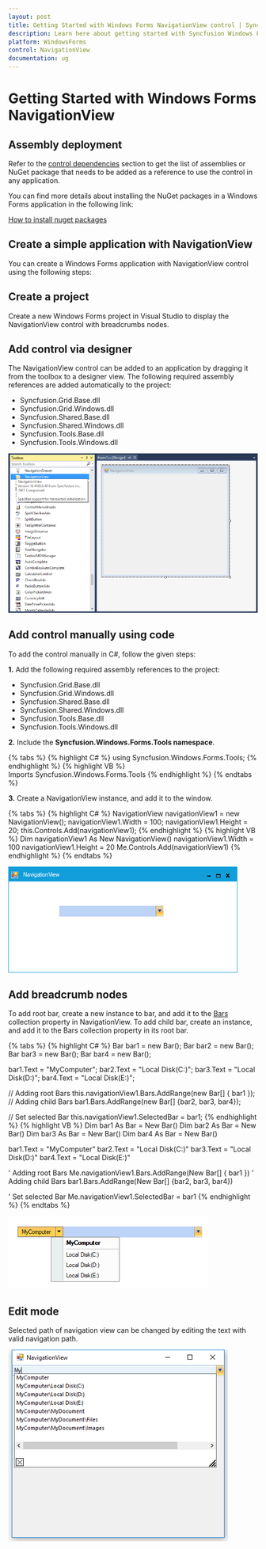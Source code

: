 ```yaml
---
layout: post
title: Getting Started with Windows Forms NavigationView control | Syncfusion
description: Learn here about getting started with Syncfusion Windows Forms NavigationView control, its elements and more details.
platform: WindowsForms
control: NavigationView 
documentation: ug
---
```

# Getting Started with Windows Forms NavigationView

## Assembly deployment

Refer to the [control dependencies](https://help.syncfusion.com/windowsforms/control-dependencies#navigationview) section to get the list of assemblies or NuGet package that needs to be added as a reference to use the control in any application.

You can find more details about installing the NuGet packages in a Windows Forms application in the following link:
 
[How to install nuget packages](https://help.syncfusion.com/windowsforms/nuget-packages)

## Create a simple application with NavigationView

You can create a Windows Forms application with NavigationView control using the following steps:

## Create a project

Create a new Windows Forms project in Visual Studio to display the NavigationView control with breadcrumbs nodes.

## Add control via designer

The NavigationView control can be added to an application by dragging it from the toolbox to a designer view. The following required assembly references are added automatically to the project:

* Syncfusion.Grid.Base.dll
* Syncfusion.Grid.Windows.dll
* Syncfusion.Shared.Base.dll
* Syncfusion.Shared.Windows.dll
* Syncfusion.Tools.Base.dll
* Syncfusion.Tools.Windows.dll

![wf navigation view control added by designer](Getting-Started_images/wf-navigation-view-control-added-by-designer.png)

## Add control manually using code

To add the control manually in C#, follow the given steps:

**1.**	Add the following required assembly references to the project: 

  * Syncfusion.Grid.Base.dll
  * Syncfusion.Grid.Windows.dll
  * Syncfusion.Shared.Base.dll
  * Syncfusion.Shared.Windows.dll
  * Syncfusion.Tools.Base.dll
  * Syncfusion.Tools.Windows.dll

**2.** Include the **Syncfusion.Windows.Forms.Tools namespace**. 

  {% tabs %}
  {% highlight C# %}
  using Syncfusion.Windows.Forms.Tools;
  {% endhighlight %}
  {% highlight VB %}
  Imports Syncfusion.Windows.Forms.Tools
  {% endhighlight %}
  {% endtabs %} 

**3.** Create a NavigationView instance, and add it to the window.

  {% tabs %}
  {% highlight C# %}
  NavigationView navigationView1 = new NavigationView();
  navigationView1.Width = 100;
  navigationView1.Height = 20;
  this.Controls.Add(navigationView1);
  {% endhighlight %}
  {% highlight VB %}
  Dim navigationView1 As New NavigationView()
  navigationView1.Width = 100
  navigationView1.Height = 20
  Me.Controls.Add(navigationView1)
  {% endhighlight %}
  {% endtabs %}

![wf navigation view control](Getting-Started_images/wf-navigation-view-control.png)


## Add breadcrumb nodes

To add root bar, create a new instance to bar, and add it to the [Bars](https://help.syncfusion.com/cr/windowsforms/Syncfusion.Windows.Forms.Tools.NavigationView.html#Syncfusion_Windows_Forms_Tools_NavigationView_Bars) collection property in NavigationView. To add child bar, create an instance, and add it to the Bars collection property in its root bar.

{% tabs %}
{% highlight C# %}
Bar bar1 = new Bar();
Bar bar2 = new Bar();
Bar bar3 = new Bar();
Bar bar4 = new Bar();

bar1.Text = "MyComputer";
bar2.Text = "Local Disk(C:)";
bar3.Text = "Local Disk(D:)";
bar4.Text = "Local Disk(E:)";

// Adding root Bars
this.navigationView1.Bars.AddRange(new Bar[] { bar1 });
// Adding child Bars
bar1.Bars.AddRange(new Bar[] {bar2, bar3, bar4});

// Set selected Bar
this.navigationView1.SelectedBar = bar1;
{% endhighlight %}
{% highlight VB %}
Dim bar1 As Bar = New Bar()
Dim bar2 As Bar = New Bar()
Dim bar3 As Bar = New Bar()
Dim bar4 As Bar = New Bar()

bar1.Text = "MyComputer"
bar2.Text = "Local Disk(C:)"
bar3.Text = "Local Disk(D:)"
bar4.Text = "Local Disk(E:)"

' Adding root Bars
Me.navigationView1.Bars.AddRange(New Bar[] { bar1 })
' Adding child Bars
bar1.Bars.AddRange(New Bar[] {bar2, bar3, bar4})

' Set selected Bar 
Me.navigationView1.SelectedBar = bar1
{% endhighlight %}
{% endtabs %}

![wf navigation bars](Getting-Started_images/wf-navigation-view-control-items-added.png)

## Edit mode

Selected path of navigation view can be changed by editing the text with valid navigation path.

![wf navigation path can be edit](Getting-Started_images/wf-navigation-view-control-edit-mode.png)
